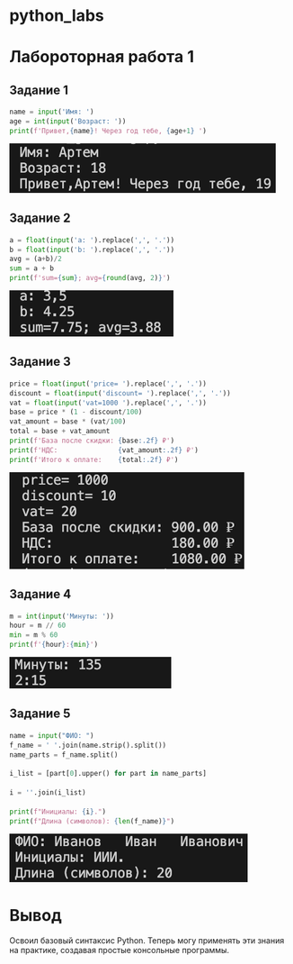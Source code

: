 # python_labs

# Лабороторная работа 1

## Задание 1

```python
name = input('Имя: ')
age = int(input('Возраст: '))
print(f'Привет,{name}! Через год тебе, {age+1} ')
```
![Картинка 1](/images/1.1.png)

## Задание 2

```python
a = float(input('a: ').replace(',', '.'))
b = float(input('b: ').replace(',', '.'))
avg = (a+b)/2
sum = a + b
print(f'sum={sum}; avg={round(avg, 2)}')
```
![Картинка 2](/images/1.2.png)

## Задание 3

```python
price = float(input('price= ').replace(',', '.'))
discount = float(input('discount= ').replace(',', '.'))
vat = float(input('vat=1000 ').replace(',', '.'))
base = price * (1 - discount/100)
vat_amount = base * (vat/100)
total = base + vat_amount
print(f'База после скидки: {base:.2f} ₽')
print(f'НДС:               {vat_amount:.2f} ₽')
print(f'Итого к оплате:    {total:.2f} ₽')
```
![Картинка 3](/images/1.3.png)

## Задание 4

```python
m = int(input('Минуты: '))
hour = m // 60
min = m % 60
print(f'{hour}:{min}')
```
![Картинка 4](/images/1.4.png)

## Задание 5

```python
name = input("ФИО: ")
f_name = ' '.join(name.strip().split())
name_parts = f_name.split()

i_list = [part[0].upper() for part in name_parts]

i = ''.join(i_list)

print(f"Инициалы: {i}.")
print(f"Длина (символов): {len(f_name)}")
```
![Картинка 5](/images/1.5.png)

# Вывод

Освоил базовый синтаксис Python. Теперь могу применять эти знания на практике, создавая простые консольные программы.

